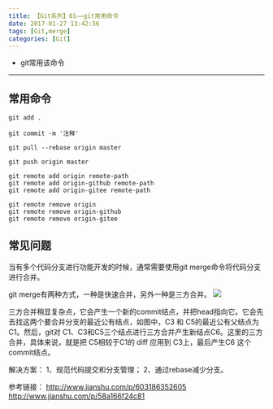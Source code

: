 ```yaml
---
title: 【Git系列】01——git常用命令
date: 2017-01-27 13:42:56
tags: [Git,merge]
categories: [Git]
---
```

- git常用该命令
<!-- more -->

--------------------------------

## 常用命令

    git add .
    
    git commit -m '注释'
    
    git pull --rebase origin master
    
    git push origin master
    
    git remote add origin remote-path
    git remote add origin-github remote-path
    git remote add origin-gitee remote-path
    
    git remote remove origin
    git remote remove origin-github
    git remote remove origin-gitee

## 常见问题

当有多个代码分支进行功能开发的时候，通常需要使用git merge命令将代码分支进行合并。

git merge有两种方式，一种是快速合并，另外一种是三方合并。
![](http://upload-images.jianshu.io/upload_images/972306-c0cbace0c872146b.png?imageMogr2/auto-orient/strip%7CimageView2/2/w/1240)

三方合并稍显复杂点，它会产生一个新的commit结点，并把head指向它。它会先去找这两个要合并分支的最近公有结点，如图中，C3 和 C5的最近公有父结点为C1。然后，git对 C1、C3和C5三个结点进行三方合并产生新结点C6。这里的三方合并，具体来说，就是把 C5相较于C1的 diff 应用到 C3上，最后产生C6 这个commit结点。

解决方案：
1、规范代码提交和分支管理；
2、通过rebase减少分支。

参考链接：
http://www.jianshu.com/p/603186352605
http://www.jianshu.com/p/58a166f24c81